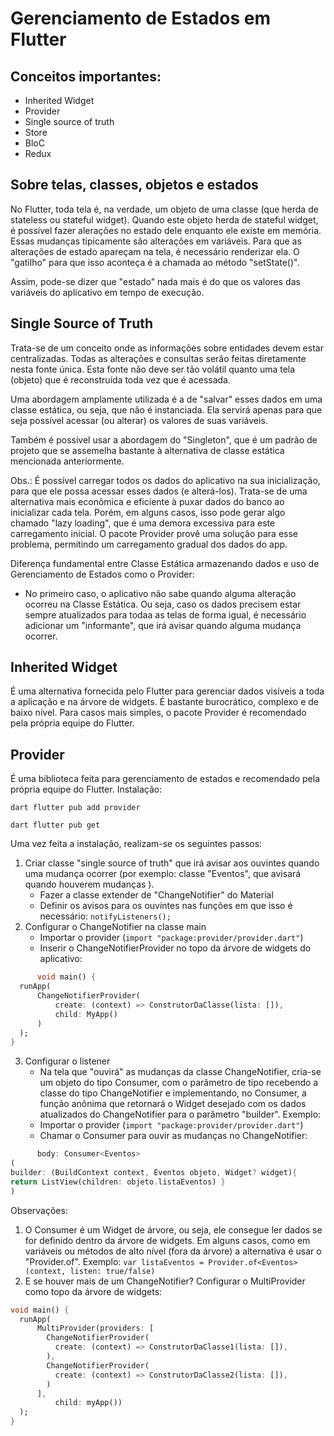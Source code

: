 # Gerenciamento de Estados em Flutter

## Conceitos importantes:

* Inherited Widget
* Provider
* Single source of truth
* Store
* BloC
* Redux

## Sobre telas, classes, objetos e estados

No Flutter, toda tela é, na verdade, um objeto de uma classe (que herda de stateless ou stateful
widget).
Quando este objeto herda de stateful widget, é possível fazer alerações no estado dele enquanto ele
existe em memória.
Essas mudanças tipicamente são alterações em variáveis.
Para que as alterações de estado apareçam na tela, é necessário renderizar ela. O "gatilho" para que
isso aconteça é a chamada ao método "setState()".

Assim, pode-se dizer que "estado" nada mais é do que os valores das variáveis do aplicativo em tempo
de execução.

## Single Source of Truth

Trata-se de um conceito onde as informações sobre entidades devem estar centralizadas. Todas as
alterações e consultas serão feitas diretamente nesta fonte única.
Esta fonte não deve ser tão volátil quanto uma tela (objeto) que é reconstruída toda vez que é
acessada.

Uma abordagem amplamente utilizada é a de "salvar" esses dados em uma classe estática, ou seja, que
não é instanciada.
Ela servirá apenas para que seja possível acessar (ou alterar) os valores de suas variáveis.

Também é possível usar a abordagem do "Singleton", que é um padrão de projeto que se assemelha
bastante à alternativa de classe estática mencionada anteriormente.

Obs.:
É possível carregar todos os dados do aplicativo na sua inicialização, para que ele possa acessar
esses dados (e alterá-los).
Trata-se de uma alternativa mais econômica e eficiente à puxar dados do banco ao inicializar cada
tela.
Porém, em alguns casos, isso pode gerar algo chamado "lazy loading", que é uma demora excessiva para
este carregamento inicial.
O pacote Provider provê uma solução para esse problema, permitindo um carregamento gradual dos dados
do app.

Diferença fundamental entre Classe Estática armazenando dados e uso de Gerenciamento de Estados como
o Provider:

* No primeiro caso, o aplicativo não sabe quando alguma alteração ocorreu na Classe Estática. Ou
  seja, caso os dados precisem estar sempre atualizados para todaa as telas de forma igual, é
  necessário adicionar um "informante", que irá avisar quando alguma mudança ocorrer.

## Inherited Widget

É uma alternativa fornecida pelo Flutter para gerenciar dados visíveis a toda a aplicação e na
árvore de widgets. É bastante burocrático, complexo e de baixo nível.
Para casos mais simples, o pacote Provider é recomendado pela própria equipe do Flutter.

## Provider

É uma biblioteca feita para gerenciamento de estados e recomendado pela própria equipe do Flutter.
Instalação:

`dart flutter pub add provider`

`dart flutter pub get`

Uma vez feita a instalação, realizam-se os seguintes passos:

1. Criar classe "single source of truth" que irá avisar aos ouvintes quando uma mudança ocorrer (por
   exemplo: classe "Eventos", que avisará quando houverem mudanças ).
    * Fazer a classe extender de "ChangeNotifier" do Material
    * Definir os avisos para os ouvintes nas funções em que isso é necessário:
      `notifyListeners();`
2. Configurar o ChangeNotifier na classe main
    * Importar o provider (`import "package:provider/provider.dart"`)
    * Inserir o ChangeNotifierProvider no topo da árvore de widgets do aplicativo:

```dart
      void main() {
  runApp(
      ChangeNotifierProvider(
          create: (context) => ConstrutorDaClasse(lista: []),
          child: MyApp()
      )
  );
}
```

3. Configurar o listener
    * Na tela que "ouvirá" as mudanças da classe ChangeNotifier, cria-se um objeto do tipo Consumer,
      com o parâmetro de tipo recebendo a classe do tipo ChangeNotifier e implementando, no
      Consumer, a função anônima que retornará o Widget desejado com os dados atualizados do
      ChangeNotifier para o parâmetro "builder". Exemplo:
    * Importar o provider (`import "package:provider/provider.dart"`)
    * Chamar o Consumer para ouvir as mudanças no ChangeNotifier:

```dart
      body: Consumer<Eventos>
(
builder: (BuildContext context, Eventos objeto, Widget? widget){
return ListView(children: objeto.listaEventos) }
)
```

Observações:

1. O Consumer é um Widget de árvore, ou seja, ele consegue ler dados se for definido dentro da
   árvore de widgets. Em alguns casos, como em variáveis ou métodos de alto nível (fora da árvore) a
   alternativa é usar o "Provider.of". Exemplo:
   `var listaEventos = Provider.of<Eventos>(context, listen: true/false)`
2. E se houver mais de um ChangeNotifier? Configurar o MultiProvider como topo da árvore de widgets:

```dart
void main() {
  runApp(
      MultiProvider(providers: [
        ChangeNotifierProvider(
          create: (context) => ConstrutorDaClasse1(lista: []),
        ),
        ChangeNotifierProvider(
          create: (context) => ConstrutorDaClasse2(lista: []),
        )
      ],
          child: myApp())
  );
}

```
